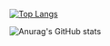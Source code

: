 [![Top Langs](https://github-readme-stats.vercel.app/api/top-langs/?username=yusifquluzada&layout=compact)](https://github.com/anuraghazra/github-readme-stats)

![Anurag's GitHub stats](https://github-readme-stats.vercel.app/api?username=yusifquluzada&show_icons=true&theme=radical)

